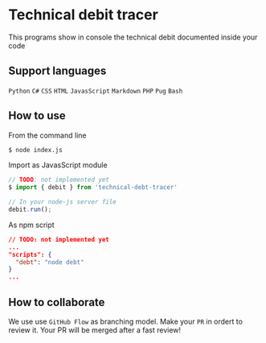 # Technical debit tracer

This programs show in console the technical debit documented inside your code

## Support languages
`Python` `C#` `CSS` `HTML` `JavasScript` `Markdown` `PHP` `Pug` `Bash`

## How to use

From the command line
```bash
$ node index.js
```

Import as JavasScript module
```js
// TODO: not implemented yet
$ import { debit } from 'technical-debt-tracer'

// In your node-js server file
debit.run();
```

As npm script
```json
// TODO: not implemented yet
...
"scripts": {
  "debt": "node debt"
}
...
```

## How to collaborate

We use use `GitHub Flow` as branching model. Make your `PR` in ordert to review it. Your PR will be merged after a fast review!
